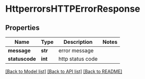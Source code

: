 # HttperrorsHTTPErrorResponse

## Properties
Name | Type | Description | Notes
------------ | ------------- | ------------- | -------------
**message** | **str** | error message | 
**statuscode** | **int** | http status code | 

[[Back to Model list]](../README.md#documentation-for-models) [[Back to API list]](../README.md#documentation-for-api-endpoints) [[Back to README]](../README.md)


